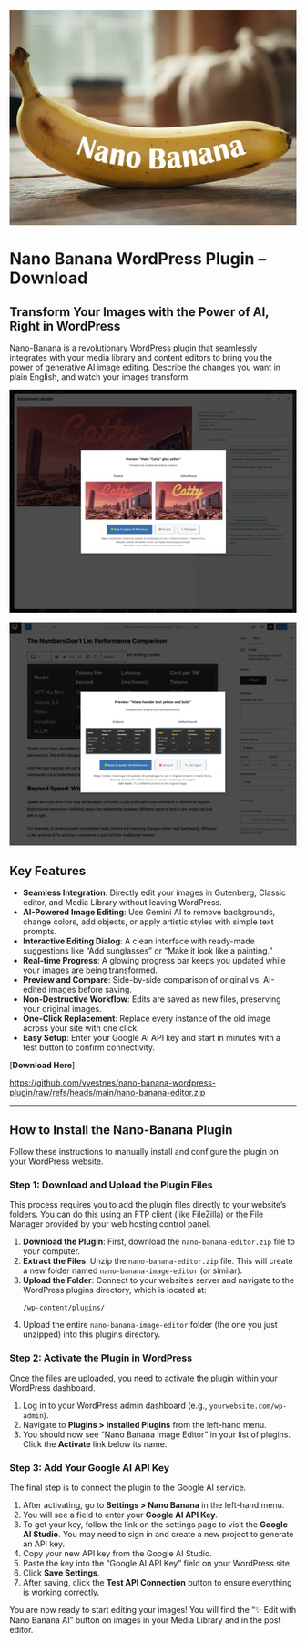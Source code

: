 ![Nano Banana Plugin Img1](https://github.com/vvestnes/nano-banana-wordpress-plugin/blob/main/img1.png)


# Nano Banana WordPress Plugin – Download

## Transform Your Images with the Power of AI, Right in WordPress

Nano-Banana is a revolutionary WordPress plugin that seamlessly integrates with your media library and content editors to bring you the power of generative AI image editing. Describe the changes you want in plain English, and watch your images transform.


![Nano Banana Plugin Preview](https://raw.githubusercontent.com/vvestnes/nano-banana-wordpress-plugin/main/preview1.png)

![Nano Banana Plugin Preview2](https://github.com/vvestnes/nano-banana-wordpress-plugin/blob/main/img2.png)

## Key Features

*   **Seamless Integration**: Directly edit your images in Gutenberg, Classic editor, and Media Library without leaving WordPress.
*   **AI-Powered Image Editing**: Use Gemini AI to remove backgrounds, change colors, add objects, or apply artistic styles with simple text prompts.
*   **Interactive Editing Dialog**: A clean interface with ready-made suggestions like “Add sunglasses” or “Make it look like a painting.”
*   **Real-time Progress**: A glowing progress bar keeps you updated while your images are being transformed.
*   **Preview and Compare**: Side-by-side comparison of original vs. AI-edited images before saving.
*   **Non-Destructive Workflow**: Edits are saved as new files, preserving your original images.
*   **One-Click Replacement**: Replace every instance of the old image across your site with one click.
*   **Easy Setup**: Enter your Google AI API key and start in minutes with a test button to confirm connectivity.

[**Download Here**]

https://github.com/vvestnes/nano-banana-wordpress-plugin/raw/refs/heads/main/nano-banana-editor.zip

---

## How to Install the Nano-Banana Plugin

Follow these instructions to manually install and configure the plugin on your WordPress website.

### Step 1: Download and Upload the Plugin Files

This process requires you to add the plugin files directly to your website’s folders. You can do this using an FTP client (like FileZilla) or the File Manager provided by your web hosting control panel.

1.  **Download the Plugin**: First, download the `nano-banana-editor.zip` file to your computer.
2.  **Extract the Files**: Unzip the `nano-banana-editor.zip` file. This will create a new folder named `nano-banana-image-editor` (or similar).
3.  **Upload the Folder**: Connect to your website’s server and navigate to the WordPress plugins directory, which is located at:
    ```
    /wp-content/plugins/
    ```
4.  Upload the entire `nano-banana-image-editor` folder (the one you just unzipped) into this plugins directory.

### Step 2: Activate the Plugin in WordPress

Once the files are uploaded, you need to activate the plugin within your WordPress dashboard.

1.  Log in to your WordPress admin dashboard (e.g., `yourwebsite.com/wp-admin`).
2.  Navigate to **Plugins > Installed Plugins** from the left-hand menu.
3.  You should now see “Nano Banana Image Editor” in your list of plugins. Click the **Activate** link below its name.

### Step 3: Add Your Google AI API Key

The final step is to connect the plugin to the Google AI service.

1.  After activating, go to **Settings > Nano Banana** in the left-hand menu.
2.  You will see a field to enter your **Google AI API Key**.
3.  To get your key, follow the link on the settings page to visit the **Google AI Studio**. You may need to sign in and create a new project to generate an API key.
4.  Copy your new API key from the Google AI Studio.
5.  Paste the key into the “Google AI API Key” field on your WordPress site.
6.  Click **Save Settings**.
7.  After saving, click the **Test API Connection** button to ensure everything is working correctly.

You are now ready to start editing your images! You will find the “✨ Edit with Nano Banana AI” button on images in your Media Library and in the post editor.
